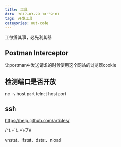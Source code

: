```yaml
---
title: 工具
date: 2017-03-28 10:39:01
tags: 开发工具
categories: out-code
---
```


工欲善其事，必先利其器

Postman Interceptor
---
让postman中发送请求的时候使用这个网站的浏览器cookie

检测端口是否开放
---
nc -v host port
telnet host port

ssh
---
https://help.github.com/articles/

/^(.+)(\..*){7}/

vnstat、ifstat、dstat、nload
